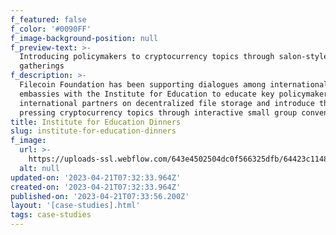 ```yaml
---
f_featured: false
f_color: '#0090FF'
f_image-background-position: null
f_preview-text: >-
  Introducing policymakers to cryptocurrency topics through salon-style
  gatherings
f_description: >-
  Filecoin Foundation has been supporting dialogues among international
  embassies with the Institute for Education to educate key policymakers and
  international partners on decentralized file storage and introduce them to
  pressing cryptocurrency topics through interactive small group convenings.
title: Institute for Education Dinners
slug: institute-for-education-dinners
f_image:
  url: >-
    https://uploads-ssl.webflow.com/643e4502504dc0f566325dfb/64423c11482126f7828e7eea_institute-for-educational-dinners.png
  alt: null
updated-on: '2023-04-21T07:32:33.964Z'
created-on: '2023-04-21T07:32:33.964Z'
published-on: '2023-04-21T07:33:56.200Z'
layout: '[case-studies].html'
tags: case-studies
---
```



